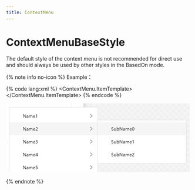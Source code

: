 ```yaml
---
title: ContextMenu 
---
```


# ContextMenuBaseStyle

The default style of the context menu is not recommended for direct use and should always be used by other styles in the BasedOn mode.

{% note info no-icon %}
Example：

{% code lang:xml %}
<ContextMenu ItemsSource="{Binding DataList}">
    <ContextMenu.ItemTemplate>
        <HierarchicalDataTemplate ItemsSource="{Binding DataList}">
            <TextBlock Text="{Binding Name}"/>
        </HierarchicalDataTemplate>
    </ContextMenu.ItemTemplate>
</ContextMenu>
{% endcode %}

![ContextMenu](https://raw.githubusercontent.com/HandyOrg/HandyOrgResource/master/HandyControl/Resources/ContextMenu.png)

{% endnote %}